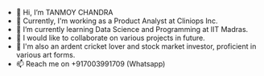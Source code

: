 - 👋 Hi, I’m TANMOY CHANDRA
- 👀 Currently, I'm working as a Product Analyst at Cliniops Inc.
- 🌱 I’m currently learning Data Science and Programming at IIT Madras.
- 💞️ I would like to collaborate on various projects in future.
- 💞️ I'm also an ardent cricket lover and stock market investor, proficient in various art forms.
- 📫 Reach me on +917003991709 (Whatsapp)

<!---
TANMOY-CHANDRA/TANMOY-CHANDRA is a ✨ special ✨ repository because its `README.md` (this file) appears on your GitHub profile.
You can click the Preview link to take a look at your changes.
--->
